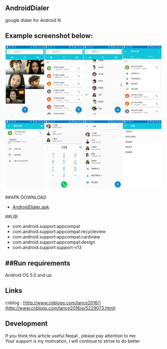 ## AndroidDialer
google dialer for Android N

## Example screenshot below:

![github](https://raw.githubusercontent.com/geniusgithub/AndroidDialer/master/storage/m1.jpg "github") 

![github](https://github.com/geniusgithub/AndroidDialer/blob/master/storage/m2.jpg "github")  

##APK DOWNLOAD
* [AndroidDialer.apk](https://raw.githubusercontent.com/geniusgithub/AndroidDialer/master/storage/com.android.dialer.apk)

##LIB:
* com.android.support:appcompat
* com.android.support:appcompat:recycleview
* com.android.support:appcompat:cardview
* com.android.support:appcompat:design
* com.android.support:support-v13

##Run requirements
------------------------------
Android OS 5.0 and up<br />

## Links
 cnblog : [http://www.cnblogs.com/lance2016/](http://www.cnblogs.com/lance2016/p/5229073.html)<br /> 
 
## Development
If you think this article useful Nepal , please pay attention to me<br />
Your support is my motivation, I will continue to strive to do better


